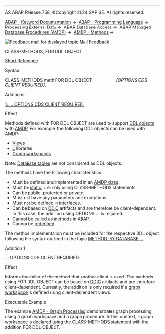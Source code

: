   

* * *

AS ABAP Release 758, ©Copyright 2024 SAP SE. All rights reserved.

[ABAP - Keyword Documentation](https://help.sap.com/doc/abapdocu_758_index_htm/7.58/en-US/abenabap.htm) →  [ABAP - Programming Language](https://help.sap.com/doc/abapdocu_758_index_htm/7.58/en-US/abenabap_reference.htm) →  [Processing External Data](https://help.sap.com/doc/abapdocu_758_index_htm/7.58/en-US/abenabap_language_external_data.htm) →  [ABAP Database Access](https://help.sap.com/doc/abapdocu_758_index_htm/7.58/en-US/abendb_access.htm) →  [ABAP Managed Database Procedures (AMDP)](https://help.sap.com/doc/abapdocu_758_index_htm/7.58/en-US/abenamdp.htm) →  [AMDP - Methods](https://help.sap.com/doc/abapdocu_758_index_htm/7.58/en-US/abenamdp_methods.htm) → 

 [![](Mail.gif?object=Mail.gif "Feedback mail for displayed topic") Mail Feedback](mailto:f1_help@sap.com?subject=Feedback%20on%20ABAP%20Documentation&body=Document:%20CLASS-METHODS%2C%20FOR%20DDL%20OBJECT%2C%20ABAPCLASS-METHODS_FOR_DDL_OBJECT%2C%20758%0D%0A%0D%0AError:%0D%0A%0D%0A%0D%0A%0D%0ASuggestion%20for%20improvement:
)

CLASS-METHODS, FOR DDL OBJECT

[Short Reference](https://help.sap.com/doc/abapdocu_758_index_htm/7.58/en-US/abapclass-methods_shortref.htm)

Syntax

CLASS-METHODS meth FOR DDL OBJECT
                   *\[*OPTIONS CDS CLIENT REQUIRED*\]*.

Additions:

[1\. ... OPTIONS CDS CLIENT REQUIRED.](#!ABAP_ADDITION_1@1@)

Effect

Methods defined with FOR DDL OBJECT are used to support [DDL objects](https://help.sap.com/doc/abapdocu_758_index_htm/7.58/en-US/abenddl_object_glosry.htm "Glossary Entry") with [AMDP](https://help.sap.com/doc/abapdocu_758_index_htm/7.58/en-US/abenamdp_glosry.htm "Glossary Entry"). For example, the following DDL objects can be used with AMDP:

-   [Views](https://help.sap.com/doc/abapdocu_758_index_htm/7.58/en-US/abenview_glosry.htm "Glossary Entry")
-   [L](https://help.sap.com/doc/abapdocu_758_index_htm/7.58/en-US/abenllang_glosry.htm "Glossary Entry") libraries
-   [Graph workspaces](https://help.sap.com/doc/abapdocu_758_index_htm/7.58/en-US/abengraph_workspace_glosry.htm "Glossary Entry")

Note: [Database tables](https://help.sap.com/doc/abapdocu_758_index_htm/7.58/en-US/abendatabase_table_glosry.htm "Glossary Entry") are not considered as DDL objects.

The methods have the following characteristics:

-   Must be defined and implemented in an [AMDP class](https://help.sap.com/doc/abapdocu_758_index_htm/7.58/en-US/abenamdp_class_glosry.htm "Glossary Entry").
-   Must be [static](https://help.sap.com/doc/abapdocu_758_index_htm/7.58/en-US/abenstatic_method_glosry.htm "Glossary Entry"), i. e. only using CLASS-METHODS statements.
-   Can be public, protected or private.
-   Must not have any parameters and exceptions.
-   Must not be defined in interfaces.
-   Can be based on [DDIC](https://help.sap.com/doc/abapdocu_758_index_htm/7.58/en-US/abenddic_glosry.htm "Glossary Entry") artifacts and are therefore be client-dependent. In this case, the addition using OPTIONS ... is required.
-   Cannot be called as methods in ABAP.
-   Cannot be [redefined](https://help.sap.com/doc/abapdocu_758_index_htm/7.58/en-US/abenredefinition_glosry.htm "Glossary Entry").

The method implementation must be included for the respective DDL object following the syntax outlined in the topic [METHOD, BY DATABASE ...](https://help.sap.com/doc/abapdocu_758_index_htm/7.58/en-US/abapmethod_by_db_proc.htm).

Addition 1   

... OPTIONS CDS CLIENT REQUIRED.

Effect

Informs the caller of the method that another client is used. The methods using FOR DDL OBJECT can be based on [DDIC](https://help.sap.com/doc/abapdocu_758_index_htm/7.58/en-US/abenddic_glosry.htm "Glossary Entry") artifacts and are therefore client-dependent. Currently, the addition is only required if a [graph workspace](https://help.sap.com/doc/abapdocu_758_index_htm/7.58/en-US/abengraph_workspace_glosry.htm "Glossary Entry") is defined using client-dependent views.

Executable Example

The example [AMDP - Graph Processing](https://help.sap.com/doc/abapdocu_758_index_htm/7.58/en-US/abenamdp_graph_abexa.htm) demonstrates graph processing using a graph workspace and a graph procedure. In this context, a graph workspace is declared using the CLASS-METHODS statement with the addition FOR DDL OBJECT.